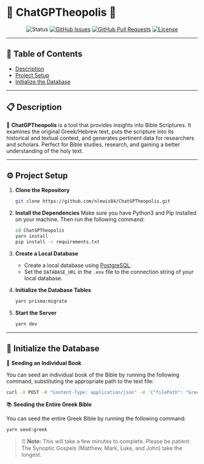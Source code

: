 # 📜 ChatGPTheopolis 📜

<div align="center">

![Status](https://img.shields.io/badge/status-active-success.svg)
[![GitHub Issues](https://img.shields.io/github/issues/nlewis84/ChatGPTheopolis.svg)](https://github.com/nlewis84/ChatGPTheopolis/issues)
[![GitHub Pull Requests](https://img.shields.io/github/issues-pr/nlewis84/ChatGPTheopolis.svg)](https://github.com/nlewis84/ChatGPTheopolis/pulls)
[![License](https://img.shields.io/badge/license-MIT-blue.svg)](/LICENSE)

</div>

---

## 📑 Table of Contents
- [Description](#description)
- [Project Setup](#project-setup)
- [Initialize the Database](#initialize-the-database)

---

## 📋 Description

📖 **ChatGPTheopolis** is a tool that provides insights into Bible Scriptures. It examines the original Greek/Hebrew text, puts the scripture into its historical and textual context, and generates pertinent data for researchers and scholars. Perfect for Bible studies, research, and gaining a better understanding of the holy text.

---

## ⚙️ Project Setup

1. **Clone the Repository**
    ```bash
    git clone https://github.com/nlewis84/ChatGPTheopolis.git
    ```

2. **Install the Dependencies**
    Make sure you have Python3 and Pip installed on your machine. Then run the following command:
    ```bash
    cd ChatGPTheopolis
    yarn install
    pip install -r requirements.txt
    ```

3. **Create a Local Database**
    - Create a local database using [PostgreSQL](https://www.postgresql.org/download/).
    - Set the `DATABASE_URL` in the `.env` file to the connection string of your local database.

4. **Initialize the Database Tables**
    ```bash
    yarn prisma:migrate
    ```

5. **Start the Server**
    ```bash
    yarn dev
    ```

---

## 🌱 Initialize the Database

📘 **Seeding an Individual Book**

You can seed an individual book of the Bible by running the following command, substituting the appropriate path to the text file:

```bash
curl -X POST -H "Content-Type: application/json" -d '{"filePath": "GreekTexts/1_Corinthians_Greek.txt"}' http://localhost:3000/insert
```

📚 **Seeding the Entire Greek Bible**

You can seed the entire Greek Bible by running the following command:

```bash
yarn seed:greek
```

> ⏰ **Note:** This will take a few minutes to complete. Please be patient. The Synoptic Gospels (Matthew, Mark, Luke, and John) take the longest.
